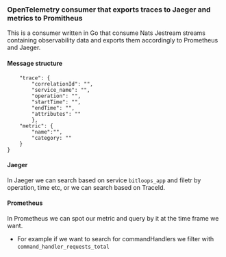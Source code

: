 ### OpenTelemetry consumer that exports traces to Jaeger and metrics to Promitheus

This is a consumer written in Go that consume Nats Jestream streams containing observability data and exports them accordingly to Prometheus and Jaeger.

#### Message structure

```json{
    "trace": {
        "correlationId": "",
        "service_name": "",
        "operation": "",
        "startTime": "",
        "endTime": "",
        "attributes": ""
        },
    "metric": {
        "name":"",
        "category: ""
    }
}
```

#### Jaeger

In Jaeger we can search based on service `bitloops_app` and filetr by operation, time etc, or we can search based on TraceId.

#### Prometheus

In Prometheus we can spot our metric and query by it at the time frame we want.

- For example if we want to search for commandHandlers we filter with `command_handler_requests_total`
